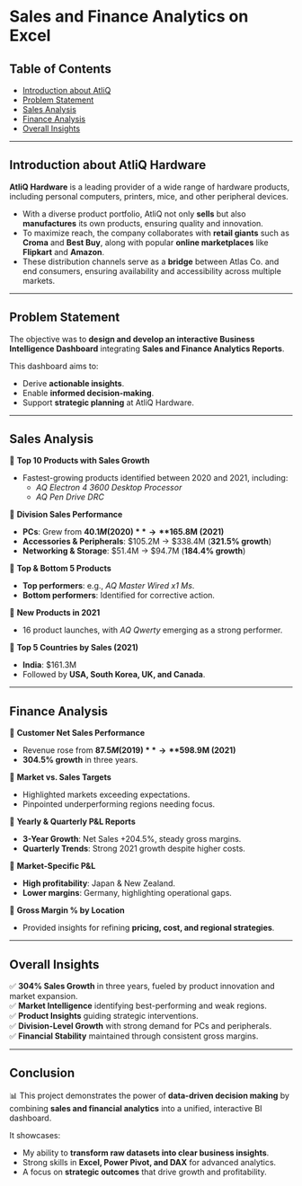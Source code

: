 # Sales and Finance Analytics on Excel

## Table of Contents
- [Introduction about AtliQ](#introduction-about-atliq)
- [Problem Statement](#problem-statement)
- [Sales Analysis](#sales-analysis)
- [Finance Analysis](#finance-analysis)
- [Overall Insights](#overall-insights)

---

## Introduction about AtliQ Hardware
**AtliQ Hardware** is a leading provider of a wide range of hardware products, including personal computers, printers, mice, and other peripheral devices.  

- With a diverse product portfolio, AtliQ not only **sells** but also **manufactures** its own products, ensuring quality and innovation.  
- To maximize reach, the company collaborates with **retail giants** such as **Croma** and **Best Buy**, along with popular **online marketplaces** like **Flipkart** and **Amazon**.  
- These distribution channels serve as a **bridge** between Atlas Co. and end consumers, ensuring availability and accessibility across multiple markets.  

---


## Problem Statement
The objective was to **design and develop an interactive Business Intelligence Dashboard** integrating **Sales and Finance Analytics Reports**.  

This dashboard aims to:  
- Derive **actionable insights**.  
- Enable **informed decision-making**.  
- Support **strategic planning** at AtliQ Hardware.  

---

## Sales Analysis
🔹 **Top 10 Products with Sales Growth**  
- Fastest-growing products identified between 2020 and 2021, including:  
  - *AQ Electron 4 3600 Desktop Processor*  
  - *AQ Pen Drive DRC*  

🔹 **Division Sales Performance**  
- **PCs**: Grew from **$40.1M (2020)** → **$165.8M (2021)**  
- **Accessories & Peripherals**: $105.2M → $338.4M (**321.5% growth**)  
- **Networking & Storage**: $51.4M → $94.7M (**184.4% growth**)  

🔹 **Top & Bottom 5 Products**  
- **Top performers**: e.g., *AQ Master Wired x1 Ms*.  
- **Bottom performers**: Identified for corrective action.  

🔹 **New Products in 2021**  
- 16 product launches, with *AQ Qwerty* emerging as a strong performer.  

🔹 **Top 5 Countries by Sales (2021)**  
- **India**: $161.3M  
- Followed by **USA, South Korea, UK, and Canada**.  

---

## Finance Analysis
🔹 **Customer Net Sales Performance**  
- Revenue rose from **$87.5M (2019)** → **$598.9M (2021)**  
- **304.5% growth** in three years.  

🔹 **Market vs. Sales Targets**  
- Highlighted markets exceeding expectations.  
- Pinpointed underperforming regions needing focus.  

🔹 **Yearly & Quarterly P&L Reports**  
- **3-Year Growth**: Net Sales +204.5%, steady gross margins.  
- **Quarterly Trends**: Strong 2021 growth despite higher costs.  

🔹 **Market-Specific P&L**  
- **High profitability**: Japan & New Zealand.  
- **Lower margins**: Germany, highlighting operational gaps.  

🔹 **Gross Margin % by Location**  
- Provided insights for refining **pricing, cost, and regional strategies**.  

---

## Overall Insights
✅ **304% Sales Growth** in three years, fueled by product innovation and market expansion.  
✅ **Market Intelligence** identifying best-performing and weak regions.  
✅ **Product Insights** guiding strategic interventions.  
✅ **Division-Level Growth** with strong demand for PCs and peripherals.  
✅ **Financial Stability** maintained through consistent gross margins.  

---

## Conclusion
📊 This project demonstrates the power of **data-driven decision making** by combining **sales and financial analytics** into a unified, interactive BI dashboard.  

It showcases:  
- My ability to **transform raw datasets into clear business insights**.  
- Strong skills in **Excel, Power Pivot, and DAX** for advanced analytics.  
- A focus on **strategic outcomes** that drive growth and profitability.  



